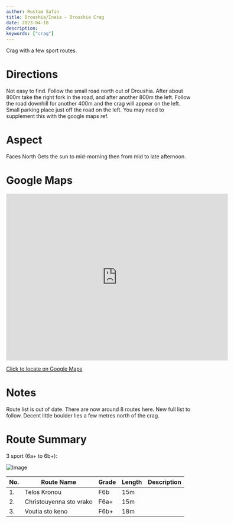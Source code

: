 ```yaml
---
author: Rustam Safin
title: Droushia/Ineia - Droushia Crag
date: 2023-04-10
description:
keywords: ["crag"]
---
```


Crag with a few sport routes.

# Directions

Not easy to find. Follow the small road north out of Droushia. After about 800m take the right fork in the road, and after another 800m the left. Follow the road downhill for another 400m and the crag will appear on the left. Small parking place just off the road on the left. You may need to supplement this with the google maps ref.
# Aspect

Faces North Gets the sun to mid-morning then from mid to late afternoon.


# Google Maps

<iframe src="https://www.google.com/maps/embed?pb=!1m17!1m12!1m3!1d4129.2842284950075!2d32.39337131523944!3d34.9723599803656!2m3!1f0!2f0!3f0!3m2!1i1024!2i768!4f13.1!3m2!1m1!2zMzTCsDU4JzIwLjUiTiAzMsKwMjMnNDQuMCJF!5e1!3m2!1sen!2s!4v1681116858835!5m2!1sen!2s" width="600" height="450" style="border:0;" allowfullscreen="" loading="lazy" referrerpolicy="no-referrer-when-downgrade"></iframe>

[Click to locate on Google Maps](https://goo.gl/maps/uZDU6p5dYCVAkxnr7)

# Notes

Route list is out of date. There are now around 8 routes here. New full list to follow. Decent little boulder lies a few metres north of the crag.

# Route Summary

3 sport (6a+ to 6b+):

![Image](/droushia/dd_1.jpg)

| No. | Route Name              | Grade | Length | Description |
| --- | ----------------------- | ----- | ------ | ----------- |
| 1.  | Telos Kronou            | F6b   | 15m    |             |
| 2.  | Christouyenna sto vrako | F6a+  | 15m    |             |
| 3.  | Voutia sto keno         | F6b+  | 18m    |             |
